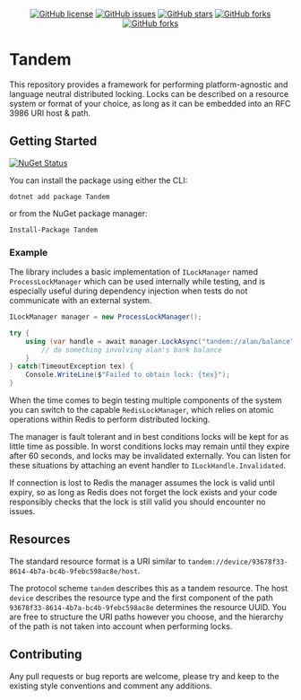 <div align="center">

[![GitHub license](https://img.shields.io/badge/license-Apache%202-blue.svg?style=flat-square)](https://raw.githubusercontent.com/alandoherty/tandem-net/master/LICENSE)
[![GitHub issues](https://img.shields.io/github/issues/alandoherty/tandem-net.svg?style=flat-square)](https://github.com/alandoherty/tandem-net/issues)
[![GitHub stars](https://img.shields.io/github/stars/alandoherty/tandem-net.svg?style=flat-square)](https://github.com/alandoherty/tandem-net/stargazers)
[![GitHub forks](https://img.shields.io/github/forks/alandoherty/tandem-net.svg?style=flat-square)](https://github.com/alandoherty/tandem-net/network)
[![GitHub forks](https://img.shields.io/nuget/dt/Tandem.svg?style=flat-square)](https://www.nuget.org/packages/Tandem/)

</div>


# Tandem

This repository provides a framework for performing platform-agnostic and language neutral distributed locking. Locks can be described on a resource system or format of your choice, as long as it can be embedded into an RFC 3986 URI host & path.

## Getting Started

[![NuGet Status](https://img.shields.io/nuget/v/Tandem.svg?style=flat-square)](https://www.nuget.org/packages/Tandem/)

You can install the package using either the CLI:

```
dotnet add package Tandem
```

or from the NuGet package manager:

```
Install-Package Tandem
```

### Example

The library includes a basic implementation of `ILockManager` named `ProcessLockManager` which can be used internally while testing, and is especially useful during dependency injection when tests do not communicate with an external system.

```csharp
ILockManager manager = new ProcessLockManager();

try {
	using (var handle = await manager.LockAsync("tandem://alan/balance", TimeSpan.FromSeconds(5))) {
		// do something involving alan's bank balance
	}
} catch(TimeoutException tex) {
	Console.WriteLine($"Failed to obtain lock: {tex}");
}
```

When the time comes to begin testing multiple components of the system you can switch to the capable `RedisLockManager`, which relies on atomic operations within Redis to perform distributed locking.

The manager is fault tolerant and in best conditions locks will be kept for as little time as possible. In worst conditions locks may remain until they expire after 60 seconds, and locks may be invalidated externally. You can listen for these situations by attaching an event handler to `ILockHandle.Invalidated`.

If connection is lost to Redis the manager assumes the lock is valid until expiry, so as long as Redis does not forget the lock exists and your code responsibly checks that the lock is still valid you should encounter no issues.

## Resources

The standard resource format is a URI similar to `tandem://device/93678f33-8614-4b7a-bc4b-9febc598ac8e/host`.

The protocol scheme `tandem` describes this as a tandem resource. The host `device` describes the resource type and the first component of the path `93678f33-8614-4b7a-bc4b-9febc598ac8e` determines the resource UUID. You are free to structure the URI paths however you choose, and the hierarchy of the path is not taken into account when performing locks.

## Contributing

Any pull requests or bug reports are welcome, please try and keep to the existing style conventions and comment any additions.